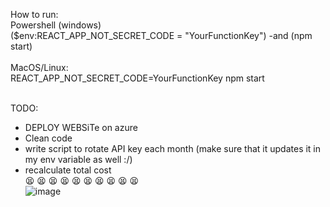 How to run: <br>
Powershell (windows) <br>
  ($env:REACT_APP_NOT_SECRET_CODE = "YourFunctionKey") -and (npm start) <br><br>
MacOS/Linux: <br>
  REACT_APP_NOT_SECRET_CODE=YourFunctionKey npm start <br><br>

TODO: <br>
- DEPLOY WEBSiTe on azure <br>
- Clean code <br>
- write script to rotate API key each month (make sure that it updates it in my env variable as well :/) <br>
- recalculate total cost <br>
😫
😫
😫
😫
😫
😫
😫
😫
😫
😫 <br>
![image](https://user-images.githubusercontent.com/46355198/223633010-d9f29c07-ee56-439f-9845-d2933c029a9b.png)

